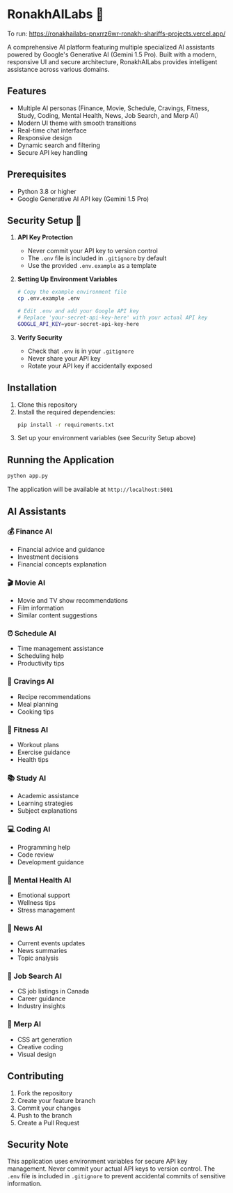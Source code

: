 # RonakhAILabs 🤖

To run: https://ronakhailabs-pnxrrz6wr-ronakh-shariffs-projects.vercel.app/

A comprehensive AI platform featuring multiple specialized AI assistants powered by Google's Generative AI (Gemini 1.5 Pro). Built with a modern, responsive UI and secure architecture, RonakhAILabs provides intelligent assistance across various domains.

## Features

- Multiple AI personas (Finance, Movie, Schedule, Cravings, Fitness, Study, Coding, Mental Health, News, Job Search, and Merp AI)
- Modern UI theme with smooth transitions
- Real-time chat interface
- Responsive design
- Dynamic search and filtering
- Secure API key handling

## Prerequisites

- Python 3.8 or higher
- Google Generative AI API key (Gemini 1.5 Pro)

## Security Setup 🔐

1. **API Key Protection**
   - Never commit your API key to version control
   - The `.env` file is included in `.gitignore` by default
   - Use the provided `.env.example` as a template

2. **Setting Up Environment Variables**
   ```bash
   # Copy the example environment file
   cp .env.example .env
   
   # Edit .env and add your Google API key
   # Replace 'your-secret-api-key-here' with your actual API key
   GOOGLE_API_KEY=your-secret-api-key-here
   ```

3. **Verify Security**
   - Check that `.env` is in your `.gitignore`
   - Never share your API key
   - Rotate your API key if accidentally exposed

## Installation

1. Clone this repository
2. Install the required dependencies:
   ```bash
   pip install -r requirements.txt
   ```
3. Set up your environment variables (see Security Setup above)

## Running the Application

```bash
python app.py
```

The application will be available at `http://localhost:5001`

## AI Assistants

### 💰 Finance AI
- Financial advice and guidance
- Investment decisions
- Financial concepts explanation

### 🎬 Movie AI
- Movie and TV show recommendations
- Film information
- Similar content suggestions

### ⏰ Schedule AI
- Time management assistance
- Scheduling help
- Productivity tips

### 🍳 Cravings AI
- Recipe recommendations
- Meal planning
- Cooking tips

### 💪 Fitness AI
- Workout plans
- Exercise guidance
- Health tips

### 📚 Study AI
- Academic assistance
- Learning strategies
- Subject explanations

### 💻 Coding AI
- Programming help
- Code review
- Development guidance

### 🧘 Mental Health AI
- Emotional support
- Wellness tips
- Stress management

### 📰 News AI
- Current events updates
- News summaries
- Topic analysis

### 💼 Job Search AI
- CS job listings in Canada
- Career guidance
- Industry insights

### 🎨 Merp AI
- CSS art generation
- Creative coding
- Visual design

## Contributing

1. Fork the repository
2. Create your feature branch
3. Commit your changes
4. Push to the branch
5. Create a Pull Request

## Security Note

This application uses environment variables for secure API key management. Never commit your actual API keys to version control. The `.env` file is included in `.gitignore` to prevent accidental commits of sensitive information. 
